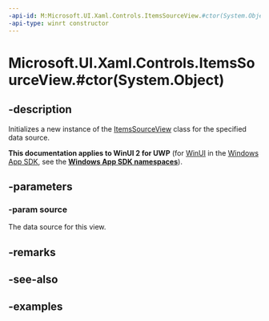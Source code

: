 ```yaml
---
-api-id: M:Microsoft.UI.Xaml.Controls.ItemsSourceView.#ctor(System.Object)
-api-type: winrt constructor
---
```


# Microsoft.UI.Xaml.Controls.ItemsSourceView.#ctor(System.Object)

<!--
public ItemsSourceView (object source);
-->

## -description

Initializes a new instance of the [ItemsSourceView](itemssourceview.md) class for the specified data source.

**This documentation applies to WinUI 2 for UWP** (for [WinUI](/windows/apps/winui/winui3/) in the [Windows App SDK](/windows/apps/windows-app-sdk/), see the **[Windows App SDK namespaces](/windows/windows-app-sdk/api/winrt/)**).

## -parameters

### -param source

The data source for this view.

## -remarks

## -see-also

## -examples

